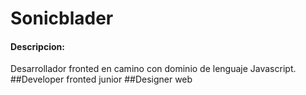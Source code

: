 # Sonicblader

#### Descripcion:

Desarrollador fronted en camino con dominio de lenguaje Javascript.
 ##Developer fronted junior 
 ##Designer web 
